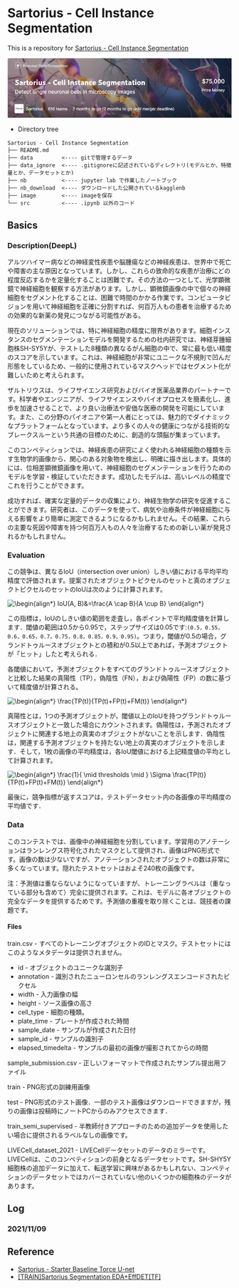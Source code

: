 # Sartorius - Cell Instance Segmentation
This is a repository for [Sartorius - Cell Instance Segmentation](https://www.kaggle.com/c/sartorius-cell-instance-segmentation)

![](https://github.com/utibori-jp/Sartorius-Cell_Instance_Segmentation/blob/main/images/messageImage_1636380621699.jpg)

- Directory tree
```
Sartorius - Cell Instance Segmentation
├── README.md
├── data         <---- gitで管理するデータ
├── data_ignore  <---- .gitignoreに記述されているディレクトリ(モデルとか、特徴量とか、データセットとか)
├── nb           <---- jupyter lab で作業したノートブック
├── nb_download  <---- ダウンロードした公開されているkagglenb
├── image        <---- imageを保存
└── src          <---- .ipynb 以外のコード
```

## Basics
### Description(DeepL)
アルツハイマー病などの神経変性疾患や脳腫瘍などの神経疾患は、世界中で死亡や障害の主な原因となっています。しかし、これらの致命的な疾患が治療にどの程度反応するかを定量化することは困難です。その方法の一つとして、光学顕微鏡で神経細胞を観察する方法があります。しかし、顕微鏡画像の中で個々の神経細胞をセグメント化することは、困難で時間のかかる作業です。コンピュータビジョンを用いて神経細胞を正確に分割すれば、何百万人もの患者を治療するための効果的な新薬の発見につながる可能性がある。

現在のソリューションでは、特に神経細胞の精度に限界があります。細胞インスタンスのセグメンテーションモデルを開発するための社内研究では、神経芽腫細胞株SH-SY5Yが、テストした8種類の異なるがん細胞の中で、常に最も低い精度のスコアを示しています。これは、神経細胞が非常にユニークな不規則で凹んだ形態をしているため、一般的に使用されているマスクヘッドではセグメント化が難しいためと考えられます。

ザルトリウスは、ライフサイエンス研究およびバイオ医薬品業界のパートナーです。科学者やエンジニアが、ライフサイエンスやバイオプロセスを簡素化し、進歩を加速させることで、より良い治療法や安価な医療の開発を可能にしています。また、この分野のパイオニアや第一人者にとっては、魅力的でダイナミックなプラットフォームとなっています。より多くの人々の健康につながる技術的なブレークスルーという共通の目標のために、創造的な頭脳が集まっています。

このコンペティションでは、神経疾患の研究によく使われる神経細胞の種類を示す生物学的画像から、関心のある対象物を検出し、明確に描き出します。具体的には、位相差顕微鏡画像を用いて、神経細胞のセグメンテーションを行うためのモデルを学習・検証していただきます。成功したモデルは、高いレベルの精度でこれを行うことができます。

成功すれば、確実な定量的データの収集により、神経生物学の研究を促進することができます。研究者は、このデータを使って、病気や治療条件が神経細胞に与える影響をより簡単に測定できるようになるかもしれません。その結果、これらの主要な死因や障害を持つ何百万人もの人々を治療するための新しい薬が発見されるかもしれません。

### Evaluation
この競争は、異なるIoU（intersection over union）しきい値における平均平均精度で評価されます。提案されたオブジェクトピクセルのセットと真のオブジェクトピクセルのセットのIoUは次のように計算されます。

![\begin{align*}
IoU(A, B)&=\frac{A \cap B}{A \cup B}
\end{align*}
](https://render.githubusercontent.com/render/math?math=%5Cdisplaystyle+%5Cbegin%7Balign%2A%7D%0AIoU%28A%2C+B%29%26%3D%5Cfrac%7BA+%5Ccap+B%7D%7BA+%5Ccup+B%7D%0A%5Cend%7Balign%2A%7D%0A)

この指標は，IoUのしきい値の範囲を走査し，各ポイントで平均精度値を計算します．閾値の範囲は0.5から0.95で，ステップサイズは0.05です:`(0.5，0.55，0.6，0.65，0.7，0.75，0.8，0.85，0.9，0.95)`。つまり，閾値が0.5の場合，グランドトゥルースオブジェクトとの積和が0.5以上であれば，予測オブジェクトが「ヒット」したと考えられる．

各閾値において，予測オブジェクトをすべてのグランドトゥルースオブジェクトと比較した結果の真陽性（TP），偽陰性（FN），および偽陽性（FP）の数に基づいて精度値が計算される。

![\begin{align*}
\frac{TP(t)}{TP(t)+FP(t)+FM(t)}
\end{align*}
](https://render.githubusercontent.com/render/math?math=%5Cdisplaystyle+%5Cbegin%7Balign%2A%7D%0A%5Cfrac%7BTP%28t%29%7D%7BTP%28t%29%2BFP%28t%29%2BFM%28t%29%7D%0A%5Cend%7Balign%2A%7D%0A)

真陽性とは，1つの予測オブジェクトが，閾値以上のIoUを持つグランドトゥルースオブジェクトと一致した場合にカウントされます。偽陽性は，予測されたオブジェクトに関連する地上の真実のオブジェクトがないことを示します．偽陰性は，関連する予測オブジェクトを持たない地上の真実のオブジェクトを示します．そして，1枚の画像の平均精度は，各IoU閾値における上記精度値の平均として計算されます。

![\begin{align*}
\frac{1}{ \mid thresholds \mid } \Sigma \frac{TP(t)}{TP(t)+FP(t)+FM(t)}
\end{align*}
](https://render.githubusercontent.com/render/math?math=%5Cdisplaystyle+%5Cbegin%7Balign%2A%7D%0A%5Cfrac%7B1%7D%7B+%5Cmid+thresholds+%5Cmid+%7D+%5CSigma+%5Cfrac%7BTP%28t%29%7D%7BTP%28t%29%2BFP%28t%29%2BFM%28t%29%7D%0A%5Cend%7Balign%2A%7D%0A)
 
最後に，競争指標が返すスコアは，テストデータセット内の各画像の平均精度の平均値です．

### Data
このコンテストでは、画像中の神経細胞を分割しています。学習用のアノテーションはランレングス符号化されたマスクとして提供され、画像はPNG形式です。画像の数は少ないですが、アノテーションされたオブジェクトの数は非常に多くなっています。隠れたテストセットはおよそ240枚の画像です。

注：予測値は重ならないようになっていますが、トレーニングラベルは（重なっている部分も含めて）完全に提供されます。これは、モデルに各オブジェクトの完全なデータを提供するためです。予測値の重複を取り除くことは、競技者の課題です。

#### Files
train.csv - すべてのトレーニングオブジェクトのIDとマスク。テストセットにはこのようなメタデータは提供されません。
* id - オブジェクトのユニークな識別子
* annotation - 識別されたニューロンセルのランレングスエンコードされたピクセル
* width - 入力画像の幅
* height - ソース画像の高さ
* cell_type - 細胞の種類。
* plate_time - プレートが作成された時間
* sample_date - サンプルが作成された日付
* sample_id - サンプルの識別子
* elapsed_timedelta - サンプルの最初の画像が撮影されてからの時間

sample_submission.csv - 正しいフォーマットで作成されたサンプル提出用ファイル

train - PNG形式の訓練用画像

test - PNG形式のテスト画像．一部のテスト画像はダウンロードできますが，残りの画像は投稿時にノートPCからのみアクセスできます．

train_semi_supervised - 半教師付きアプローチのための追加データを使用したい場合に提供されるラベルなしの画像です。

LIVECell_dataset_2021 - LIVECellデータセットのデータのミラーです。LIVECellは、このコンペティションの前身となるデータセットです。SH-SHY5Y細胞株の追加データに加えて、転送学習に興味があるかもしれない、コンペティションのデータセットではカバーされていない他のいくつかの細胞株のデータがあります。

## Log
### 2021/11/09


## Reference
* [Sartorius - Starter Baseline Torce U-net](https://www.kaggle.com/julian3833/sartorius-starter-baseline-torch-u-net)
* [[TRAIN]Sartorius Segmentation EDA+EffDET[TF]](https://www.kaggle.com/julian3833/sartorius-starter-baseline-torch-u-net)






